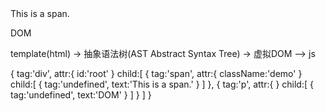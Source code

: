 <div id="root">
    <span class="demo">
      This is a span.
    </span>
    <p>DOM</p>
</div>

template(html) -> 抽象语法树(AST Abstract Syntax Tree) -> 虚拟DOM 
--> js

{
    tag:'div',
    attr:{
        id:'root'
    }
    child:[
        {
            tag:'span',
            attr:{
                className:'demo'
            }
            child:[
                {
                    tag:'undefined',
                    text:'This is a span.'
                }
            ]
        },
        {
            tag:'p',
            attr:{
            }
            child:[
                {
                    tag:'undefined',
                    text:'DOM'
                }
            ]
        }
    ]
}